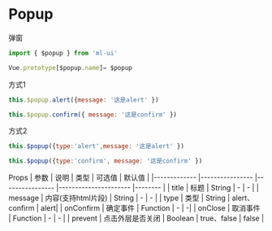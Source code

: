 # Popup

弹窗
```js
import { $popup } from 'ml-ui'

Vue.prototype[$popup.name]= $popup
```
方式1
```js
this.$popup.alert({message: '这是alert' }) 

this.$popup.confirm({ message: '这是confirm' }) 
```
方式2 
```js
this.$popup({type:'alert',message: '这是alert' }) 

this.$popup({type:'confirm', message: '这是confirm' }) 
```
Props
| 参数          | 说明            | 类型            | 可选值                 | 默认值   |
|-------------  |---------------- |---------------- |---------------------- |-------- |
| title         | 标题   | String  | - | - |
| message         | 内容(支持html片段)   | String  | - | - |
| type         | 类型   | String  | alert、confirm  |  alert| 
| onConfirm        | 确定事件   | Function  | - |  -| 
| onClose         | 取消事件   | Function  | - | - |
| prevent    | 点击外层是否关闭   | Boolean  | true、false | false |
